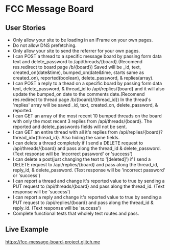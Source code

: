 # FCC Message Board

<h2>User Stories</h2>

- Only allow your site to be loading in an iFrame on your own pages.
- Do not allow DNS prefetching.
- Only allow your site to send the referrer for your own pages.
- I can POST a thread to a specific message board by passing form data text and delete_password to /api/threads/{board}.(Recomend res.redirect to board page /b/{board}) Saved will be _id, text, created_on(date&time), bumped_on(date&time, starts same as created_on), reported(boolean), delete_password, & replies(array).
- I can POST a reply to a thead on a specific board by passing form data text, delete_password, & thread_id to /api/replies/{board} and it will also update the bumped_on date to the comments date.(Recomend res.redirect to thread page /b/{board}/{thread_id}) In the thread's 'replies' array will be saved _id, text, created_on, delete_password, & reported.
- I can GET an array of the most recent 10 bumped threads on the board with only the most recent 3 replies from /api/threads/{board}. The reported and delete_passwords fields will not be sent.
- I can GET an entire thread with all it's replies from /api/replies/{board}?thread_id={thread_id}. Also hiding the same fields.
- I can delete a thread completely if I send a DELETE request to /api/threads/{board} and pass along the thread_id & delete_password. (Text response will be 'incorrect password' or 'success')
- I can delete a post(just changing the text to '[deleted]') if I send a DELETE request to /api/replies/{board} and pass along the thread_id, reply_id, & delete_password. (Text response will be 'incorrect password' or 'success')
- I can report a thread and change it's reported value to true by sending a PUT request to /api/threads/{board} and pass along the thread_id. (Text response will be 'success')
- I can report a reply and change it's reported value to true by sending a PUT request to /api/replies/{board} and pass along the thread_id & reply_id. (Text response will be 'success')
- Complete functional tests that wholely test routes and pass.

<h2>Live Example</h2>

https://fcc-message-board-project.glitch.me

